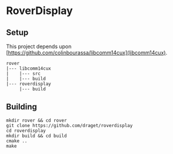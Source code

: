 # RoverDisplay

## Setup

This project depends upon [https://github.com/colinbourassa/libcomm14cux](libcomm14cux).

```
rover
|--- libcomm14cux
|    |--- src
|    |--- build
|--- roverdisplay
     |--- build
```


## Building

```
mkdir rover && cd rover
git clone https://github.com/draget/roverdisplay
cd roverdisplay
mkdir build && cd build
cmake ..
make
```
